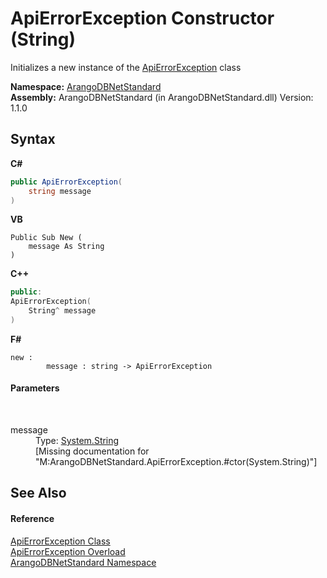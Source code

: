 # ApiErrorException Constructor (String)
 

Initializes a new instance of the <a href="0a4502e4-4207-2375-a5f2-66eb56e92746">ApiErrorException</a> class

**Namespace:**&nbsp;<a href="069489ce-b545-4054-943a-23b806da64e9">ArangoDBNetStandard</a><br />**Assembly:**&nbsp;ArangoDBNetStandard (in ArangoDBNetStandard.dll) Version: 1.1.0

## Syntax

**C#**<br />
``` C#
public ApiErrorException(
	string message
)
```

**VB**<br />
``` VB
Public Sub New ( 
	message As String
)
```

**C++**<br />
``` C++
public:
ApiErrorException(
	String^ message
)
```

**F#**<br />
``` F#
new : 
        message : string -> ApiErrorException
```


#### Parameters
&nbsp;<dl><dt>message</dt><dd>Type: <a href="https://docs.microsoft.com/dotnet/api/system.string" target="_blank" rel="noopener noreferrer">System.String</a><br />\[Missing <param name="message"/> documentation for "M:ArangoDBNetStandard.ApiErrorException.#ctor(System.String)"\]</dd></dl>

## See Also


#### Reference
<a href="0a4502e4-4207-2375-a5f2-66eb56e92746">ApiErrorException Class</a><br /><a href="ed0cffe7-6b0b-aee5-2c1d-ff17edc374ba">ApiErrorException Overload</a><br /><a href="069489ce-b545-4054-943a-23b806da64e9">ArangoDBNetStandard Namespace</a><br />